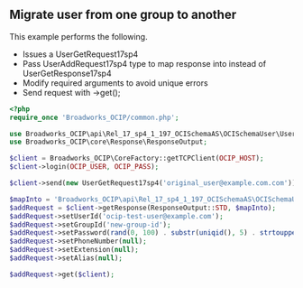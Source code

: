 ## Migrate user from one group to another

This example performs the following.

* Issues a UserGetRequest17sp4
* Pass UserAddRequest17sp4 type to map response into instead of UserGetResponse17sp4
* Modify required arguments to avoid unique errors
* Send request with ->get();

``` php
<?php
require_once 'Broadworks_OCIP/common.php';

use Broadworks_OCIP\api\Rel_17_sp4_1_197_OCISchemaAS\OCISchemaUser\UserGetRequest17sp4;
use Broadworks_OCIP\core\Response\ResponseOutput;

$client = Broadworks_OCIP\CoreFactory::getTCPClient(OCIP_HOST);
$client->login(OCIP_USER, OCIP_PASS);

$client->send(new UserGetRequest17sp4('original_user@example.com.com'));

$mapInto = 'Broadworks_OCIP\api\Rel_17_sp4_1_197_OCISchemaAS\OCISchemaUser\UserAddRequest17sp4';
$addRequest = $client->getResponse(ResponseOutput::STD, $mapInto);
$addRequest->setUserId('ocip-test-user@example.com');
$addRequest->setGroupId('new-group-id');
$addRequest->setPassword(rand(0, 100) . substr(uniqid(), 5) . strtoupper(substr(uniqid(), 5)));
$addRequest->setPhoneNumber(null);
$addRequest->setExtension(null);
$addRequest->setAlias(null);

$addRequest->get($client);
```